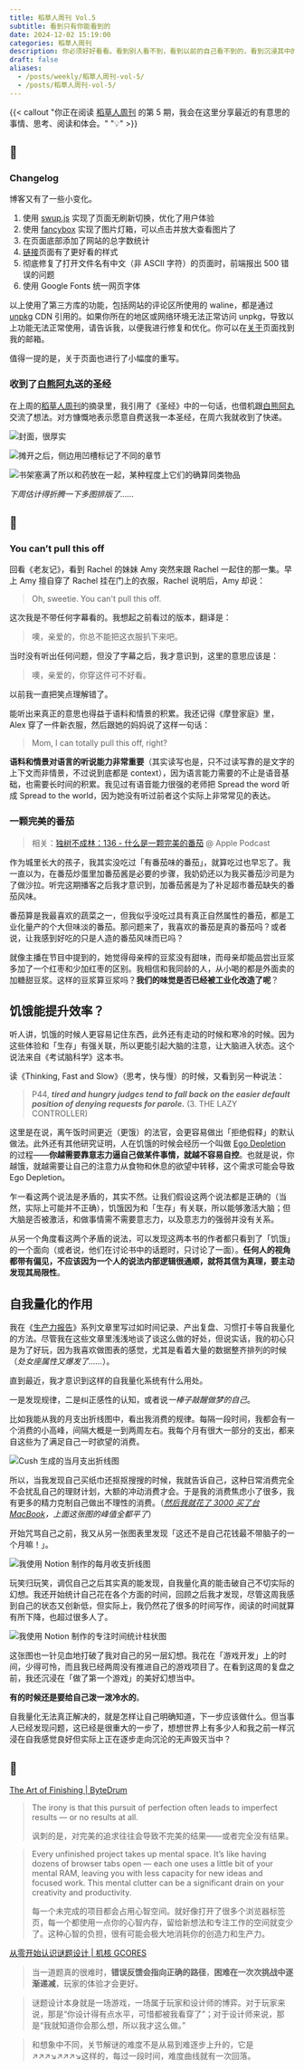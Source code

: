 ```yaml
---
title: 稻草人周刊 Vol.5
subtitle: 看到只有你能看到的
date: 2024-12-02 15:19:00
categories: 稻草人周刊
description: 你必须好好看看。看到别人看不到，看到以前的自己看不到的，看到沉浸其中的他们看不到的，看到只有你能看到的
draft: false
aliases:
  - /posts/weekly/稻草人周刊-vol-5/
  - /posts/稻草人周刊-vol-5/
---
```


{{< callout "你正在阅读 [稻草人周刊](/categories/稻草人周刊/) 的第 5 期，我会在这里分享最近的有意思的事情、思考、阅读和体会。" "💡" >}}

<!--more-->

## 🏃

### Changelog

博客又有了一些小变化。

1. 使用 [swup.js](https://swup.js.org/) 实现了页面无刷新切换，优化了用户体验
2. 使用 [fancybox](https://fancyapps.com/fancybox/) 实现了图片灯箱，可以点击并放大查看图片了
3. 在页面底部添加了网站的总字数统计
4. [链接](/links)页面有了更好看的样式
5. 彻底修复了打开文件名有中文（非 ASCII 字符）的页面时，前端报出 500 错误的问题
6. 使用 Google Fonts 统一网页字体

以上使用了第三方库的功能，包括网站的评论区所使用的 waline，都是通过 [unpkg](https://unpkg.com/) CDN 引用的。如果你所在的地区或网络环境无法正常访问 unpkg，导致以上功能无法正常使用，请告诉我，以便我进行修复和优化。你可以在[关于](/about)页面找到我的邮箱。

值得一提的是，关于页面也进行了小幅度的重写。

### 收到了[白熊阿丸](https://bxaw.name)送的圣经

在上周的[稻草人周刊](/posts/稻草人周刊-vol-4/)的摘录里，我引用了《圣经》中的一句话，也借机跟[白熊阿丸](https://bxaw.name)交流了想法。对方慷慨地表示愿意自费送我一本圣经，在周六我就收到了快递。

![封面，很厚实](https://image.guhub.cn/uPic/2024/12/IMG_2066.jpeg "封面，很厚实")

![摊开之后，侧边用凹槽标记了不同的章节](https://image.guhub.cn/uPic/2024/12/IMG_2067.jpeg "摊开之后，侧边用凹槽标记了不同的章节")

![书架塞满了所以和药放在一起，某种程度上它们的确算同类物品](https://image.guhub.cn/uPic/2024/12/IMG_2081.jpeg "书架塞满了所以和药放在一起，某种程度上它们的确算同类物品")

*下周估计得折腾一下多图排版了……*

## 🤔

### You can’t pull this off

回看《老友记》，看到 Rachel 的妹妹 Amy 突然来跟 Rachel 一起住的那一集。早上 Amy 擅自穿了 Rachel 挂在门上的衣服，Rachel 说明后，Amy 却说：

> Oh, sweetie. You can't pull this off.

这次我是不带任何字幕看的。我想起之前看过的版本，翻译是：

> 噢，亲爱的，你总不能把这衣服扒下来吧。

当时没有听出任何问题，但没了字幕之后，我才意识到，这里的意思应该是：

> 噢，亲爱的，你穿这件可不好看。

以前我一直把笑点理解错了。

能听出来真正的意思也得益于语料和情景的积累。我还记得《摩登家庭》里，Alex 穿了一件新衣服，然后跟她的妈妈说了这样一句话：

> Mom, I can totally pull this off, right?

**语料和情景对语言的听说能力非常重要**（其实读写也是，只不过读写靠的是文字的上下文而非情景，不过说到底都是 context），因为语言能力需要的不止是语音基础，也需要长时间的积累。我见过有语音能力很强的老师把 Spread the word 听成 Spread to the world，因为她没有听过前者这个实际上非常常见的表达。

### 一颗完美的番茄

> 相关：[独树不成林：136 - 什么是一颗完美的番茄](https://podcasts.apple.com/cn/podcast/136-%E4%BB%80%E4%B9%88%E6%98%AF%E4%B8%80%E9%A2%97%E5%AE%8C%E7%BE%8E%E7%9A%84%E7%95%AA%E8%8C%84/id1711052890?i=1000677572771) @ Apple Podcast

作为城里长大的孩子，我其实没吃过「有番茄味的番茄」，就算吃过也早忘了。我一直以为，在番茄炒蛋里加番茄酱是必要的步骤，我奶奶还以为我买番茄沙司是为了做沙拉。听完这期播客之后我才意识到，加番茄酱是为了补足超市番茄缺失的番茄风味。

番茄算是我最喜欢的蔬菜之一，但我似乎没吃过具有真正自然属性的番茄，都是工业化量产的个大但味淡的番茄。那问题来了，我喜欢的番茄是真的番茄吗？或者说，让我感到好吃的只是人造的番茄风味而已吗？

就像主播在节目中提到的，她觉得母亲榨的豆浆没有甜味，而母亲却能品尝出豆浆多加了一个红枣和少加红枣的区别。我相信和我同龄的人，从小喝的都是外面卖的加糖甜豆浆。这样的豆浆算豆浆吗？**我们的味觉是否已经被工业化改造了呢**？

## 饥饿能提升效率？

听人讲，饥饿的时候人更容易记住东西，此外还有走动的时候和寒冷的时候。因为这些体验和「生存」有强关联，所以更能引起大脑的注意，让大脑进入状态。这个说法来自《考试脑科学》这本书。

读《Thinking, Fast and Slow》（思考，快与慢）的时候，又看到另一种说法：

>  P44, ***tired and hungry judges tend to fall back on the easier default position of denying requests for parole.*** (3. THE LAZY CONTROLLER)

这里是在说，离午饭时间更近（更饿）的法官，会更容易做出「拒绝假释」的默认做法。此外还有其他研究证明，人在饥饿的时候会经历一个叫做 [Ego Depletion](https://en.wikipedia.org/wiki/Ego_depletion) 的过程——**你越需要靠意志力逼自己做某件事情，就越不容易自控**。也就是说，你越饿，就越需要让自己的注意力从食物和休息的欲望中转移，这个需求可能会导致 Ego Depletion。

乍一看这两个说法是矛盾的，其实不然。让我们假设这两个说法都是正确的（当然，实际上可能并不正确），饥饿因为和「生存」有关联，所以能够激活大脑；但大脑是否被激活，和做事情需不需要意志力，以及意志力的强弱并没有关系。

从另一个角度看这两个矛盾的说法，可以发现这两本书的作者都只看到了「饥饿」的一个面向（或者说，他们在讨论书中的话题时，只讨论了一面）。**任何人的视角都带有偏见，不应该因为一个人的说法内部逻辑很通顺，就将其信为真理，要主动发现其局限性**。

## 自我量化的作用

我在《[生产力报告](/categories/生产力报告/)》系列文章里写过如时间记录、产出复盘、习惯打卡等自我量化的方法。尽管我在这些文章里浅浅地谈了谈这么做的好处，但说实话，我的初心只是为了好玩，因为我喜欢做图表的感觉，尤其是看着大量的数据整齐排列的时候（*处女座属性又爆发了……*）。

直到最近，我才意识到这样的自我量化系统有什么用处。

一是发现规律，二是纠正感性的认知，或者说*一棒子敲醒做梦的自己*。

比如我能从我的月支出折线图中，看出我消费的规律。每隔一段时间，我都会有一个消费的小高峰，间隔大概是一到两周左右。我每个月有很大一部分的支出，都来自这些为了满足自己一时欲望的消费。

![Cush 生成的当月支出折线图](https://image.guhub.cn/uPic/2024/12/image-20241202145046441.png "Cush 生成的当月支出折线图")

所以，当我发现自己买纸巾还抠抠搜搜的时候，我就告诉自己，这种日常消费完全不会扰乱自己的理财计划，大额的冲动消费才会。于是我的消费焦虑小了很多，我有更多的精力克制自己做出不理性的消费。（*[然后我就花了 3000 买了台 MacBook](https://www.geedea.pro/posts/苹果产品和猫/)，上面这张图的峰值全都平了*）

开始咒骂自己之前，我又从另一张图表里发现「这还不是自己花钱最不带脑子的一个月嘛！」。

![我使用 Notion 制作的每月收支折线图](https://image.guhub.cn/uPic/2024/12/image-20241202145841323.png "我使用 Notion 制作的每月收支折线图")

玩笑归玩笑，调侃自己之后其实真的能发现，自我量化真的能击破自己不切实际的幻想。我还开始统计自己花在各个方面的时间，回顾之后我才发现，尽管这周我感到自己的状态又创新低，但实际上，我仍然花了很多的时间写作，阅读的时间就算有所下降，也超过很多人了。

![我使用 Notion 制作的专注时间统计柱状图](https://image.guhub.cn/uPic/2024/12/image-20241202150128341.png "我使用 Notion 制作的专注时间统计柱状图")

这张图也一针见血地打破了我对自己的另一层幻想。我花在「游戏开发」上的时间，少得可怜，而且我已经两周没有推进自己的游戏项目了。在看到这周的复盘之前，我还沉浸在「做了第一个游戏」的美好幻想当中。

**有的时候还是要给自己泼一泼冷水的**。

自我量化无法真正解决的，就是怎样让自己明确知道，下一步应该做什么。但当事人已经发现问题，这已经是很重大的一步了，想想世界上有多少人和我之前一样沉浸在自我感觉良好但实际上正在逐步走向沉沦的无声毁灭当中？

## 📒

[The Art of Finishing | ByteDrum](https://www.bytedrum.com/posts/art-of-finishing/)

> The irony is that this pursuit of perfection often leads to imperfect results — or no results at all.
>
> 讽刺的是，对完美的追求往往会导致不完美的结果——或者完全没有结果。

> Every unfinished project takes up mental space. It’s like having dozens of browser tabs open — each one uses a little bit of your mental RAM, leaving you with less capacity for new ideas and focused work. This mental clutter can be a significant drain on your creativity and productivity.
>
> 每一个未完成的项目都会占用心智空间。就好像打开了很多个浏览器标签页，每一个都使用一点你的心智内存，留给新想法和专注工作的空间就变少了。这种心智的负担，很有可能会极大地消耗你的创造力和生产力。

[从零开始认识谜题设计 | 机核 GCORES](https://www.gcores.com/articles/190249)

> 当一道题真的很难时，**错误反馈会指向正确的路径**，**困难在一次次挑战中逐渐递减**，玩家的体验才会更好。

> 谜题设计本身就是一场游戏，一场属于玩家和设计师的博弈。对于玩家来说，那是“你设计得有点水平，可惜都被我看穿了”；对于设计师来说，那是“我就知道你会那么想，所以我才这么做。”

> 和想象中不同，关节解谜的难度不是从易到难逐步上升的，它是↗↗↗↘↗↗↗↘这样的，每过一段时间，难度曲线就有一次回落。
